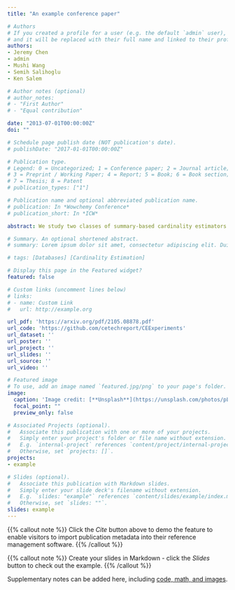 ```yaml
---
title: "An example conference paper"

# Authors
# If you created a profile for a user (e.g. the default `admin` user), write the username (folder name) here 
# and it will be replaced with their full name and linked to their profile.
authors:
- Jeremy Chen
- admin
- Mushi Wang
- Semih Salihoglu
- Ken Salem

# Author notes (optional)
# author_notes:
# - "First Author"
# - "Equal contribution"

date: "2013-07-01T00:00:00Z"
doi: ""

# Schedule page publish date (NOT publication's date).
# publishDate: "2017-01-01T00:00:00Z"

# Publication type.
# Legend: 0 = Uncategorized; 1 = Conference paper; 2 = Journal article;
# 3 = Preprint / Working Paper; 4 = Report; 5 = Book; 6 = Book section;
# 7 = Thesis; 8 = Patent
# publication_types: ["1"]

# Publication name and optional abbreviated publication name.
# publication: In *Wowchemy Conference*
# publication_short: In *ICW*

abstract: We study two classes of summary-based cardinality estimators that use statistics about input relations and small-size joins in the context of graph database management systems: (i) optimistic estimators that make uniformity and conditional independence assumptions; and (ii) the recent pessimistic estimators that use information theoretic linear programs. We begin by addressing the problem of how to make accurate estimates for optimistic estimators. We model these estimators as picking bottom-to-top paths in a cardinality estimation graph (CEG), which contains sub-queries as nodes and weighted edges between sub-queries that represent average degrees. We outline a space of heuristics to make an optimistic estimate in this framework and show that effective heuristics depend on the structure of the input queries. We observe that on acyclic queries and queries with small-size cycles, using the maximum-weight path is an effective technique to address the well known underestimation problem for optimistic estimators. We show that on a large suite of datasets and workloads, the accuracy of such estimates is up to three orders of magnitude more accurate in mean q-error than some prior heuristics that have been proposed in prior work. In contrast, we show that on queries with larger cycles these estimators tend to overestimate, which can partially be addressed by using minimum weight paths and more effectively by using an alternative CEG. We then show that CEGs can also model the recent pessimistic estimators. This surprising result allows us to connect two disparate lines of work on optimistic and pessimistic estimators, adopt an optimization from pessimistic estimators to optimistic ones, and provide insights into the pessimistic estimators, such as showing that there are alternative combinatorial solutions to the linear programs that define them.

# Summary. An optional shortened abstract.
# summary: Lorem ipsum dolor sit amet, consectetur adipiscing elit. Duis posuere tellus ac convallis placerat. Proin tincidunt magna sed ex sollicitudin condimentum.

# tags: [Databases] [Cardinality Estimation]

# Display this page in the Featured widget?
featured: false

# Custom links (uncomment lines below)
# links:
# - name: Custom Link
#   url: http://example.org

url_pdf: 'https://arxiv.org/pdf/2105.08878.pdf'
url_code: 'https://github.com/cetechreport/CEExperiments'
url_dataset: ''
url_poster: ''
url_project: ''
url_slides: ''
url_source: ''
url_video: ''

# Featured image
# To use, add an image named `featured.jpg/png` to your page's folder. 
image:
  caption: 'Image credit: [**Unsplash**](https://unsplash.com/photos/pLCdAaMFLTE)'
  focal_point: ""
  preview_only: false

# Associated Projects (optional).
#   Associate this publication with one or more of your projects.
#   Simply enter your project's folder or file name without extension.
#   E.g. `internal-project` references `content/project/internal-project/index.md`.
#   Otherwise, set `projects: []`.
projects:
- example

# Slides (optional).
#   Associate this publication with Markdown slides.
#   Simply enter your slide deck's filename without extension.
#   E.g. `slides: "example"` references `content/slides/example/index.md`.
#   Otherwise, set `slides: ""`.
slides: example
---
```


{{% callout note %}}
Click the *Cite* button above to demo the feature to enable visitors to import publication metadata into their reference management software.
{{% /callout %}}

{{% callout note %}}
Create your slides in Markdown - click the *Slides* button to check out the example.
{{% /callout %}}

Supplementary notes can be added here, including [code, math, and images](https://wowchemy.com/docs/writing-markdown-latex/).
